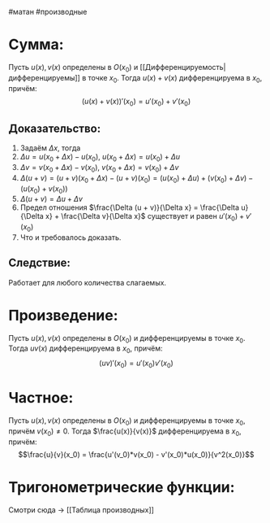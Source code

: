#матан #производные 
# Сумма:
Пусть $u(x), v(x)$ определены в $O(x_0)$ и [[Дифференцируемость|дифференцируемы]] в точке $x_0$. Тогда $u(x) + v(x)$ дифференцируема в $x_0$, причём: $$(u(x) + v(x))'(x_0) = u'(x_0) + v'(x_0)$$
## Доказательство:
1. Задаём $\Delta x$, тогда
2. $\Delta u = u(x_0 + \Delta x) - u(x_0), \ u(x_0 + \Delta x) = u(x_0) + \Delta u$
3. $\Delta v = v(x_0 + \Delta x) - v(x_0), \ v(x_0 + \Delta x) = v(x_0) + \Delta v$
4. $\Delta (u + v) = (u + v)(x_0 + \Delta x) - (u + v)(x_0) = (u(x_0) + \Delta u) + (v(x_0) + \Delta v) - (u(x_0) + v(x_0))$
5. $\Delta (u + v) = \Delta u + \Delta v$
6. Предел отношения $\frac{\Delta (u + v)}{\Delta x} = \frac{\Delta u}{\Delta x} + \frac{\Delta v}{\Delta x}$ существует и равен $u'(x_0) + v'(x_0)$
7. Что и требовалось доказать.
## Следствие:
Работает для любого количества слагаемых.

# Произведение:
Пусть $u(x), v(x)$ определены в $O(x_0)$ и дифференцируемы в точке $x_0$. Тогда $uv(x)$ дифференцируема в $x_0$, причём: 
$$(uv)'(x_0) = u'(x_0) v'(x_0)$$

# Частное:
Пусть $u(x), v(x)$ определены в $O(x_0)$ и дифференцируемы в точке $x_0$, причём $v(x_0) \neq 0$. Тогда $\frac{u(x)}{v(x)}$ дифференцируема в $x_0$, причём:
$$\frac{u}{v}(x_0) = \frac{u'(v_0)*v(x_0) - v'(x_0)*u(x_0)}{v^2(x_0)}$$
# Тригонометрические функции:
Смотри сюда -> [[Таблица производных]]